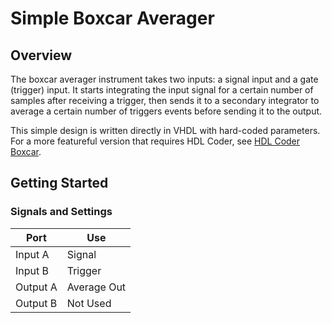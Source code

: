 # Simple Boxcar Averager

## Overview

The boxcar averager instrument takes two inputs: a signal input and a gate (trigger) input. It starts integrating the input signal for a certain number of samples after receiving a trigger, then sends it to a secondary integrator to average a certain number of triggers events before sending it to the output.

This simple design is written directly in VHDL with hard-coded parameters. For a more featureful version that requires HDL Coder, see [HDL Coder Boxcar](https://github.com/liquidinstruments/moku-examples/tree/main/mcc/HDLCoder/hdlcoder_boxcar).

## Getting Started

### Signals and Settings

| Port | Use |
| -- | -- |
| Input A | Signal |
| Input B | Trigger |
| Output A | Average Out |
| Output B | Not Used |
